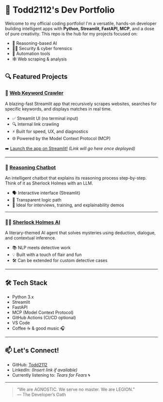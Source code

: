 # 🚀 Todd2112's Dev Portfolio

Welcome to my official coding portfolio! I'm a versatile, hands-on developer building intelligent apps with **Python, Streamlit, FastAPI, MCP**, and a dose of pure creativity. This repo is the hub for my projects focused on:

- 🧠 Reasoning-based AI
- 🕵️‍♂️ Security & cyber forensics
- 🧰 Automation tools
- 🕸️ Web scraping & analysis

## 🔍 Featured Projects

### 📌 [Web Keyword Crawler](./web-keyword-crawler/)
A blazing-fast Streamlit app that recursively scrapes websites, searches for specific keywords, and displays matches in real time. 

- ✅ Streamlit UI (no terminal input)
- 🔍 Internal link crawling
- ⚡ Built for speed, UX, and diagnostics
- 🌐 Powered by the Model Context Protocol (MCP)

➡️ [Launch the app on Streamlit!](https://Todd2112-web-keyword-crawler.streamlit.app) *(Link will go here once deployed)*

---

### 🧠 [Reasoning Chatbot](./reasoning-chatbot/)
An intelligent chatbot that explains its reasoning process step-by-step. Think of it as Sherlock Holmes with an LLM.

- 🗣️ Interactive interface (Streamlit)
- 🔎 Transparent logic path
- 🧰 Ideal for interviews, training, and explainability demos

---

### 🕵️‍♂️ [Sherlock Holmes AI](./sherlock-holmes-ai/)
A literary-themed AI agent that solves mysteries using deduction, dialogue, and contextual inference.

- 📚 NLP meets detective work
- 💡 Built with a touch of flair and fun
- 🛠️ Can be extended for custom detective cases

---

## 🛠 Tech Stack

- Python 3.x
- Streamlit
- FastAPI
- MCP (Model Context Protocol)
- GitHub Actions (CI/CD optional)
- VS Code
- Coffee ☕ & good music 🎧

---

## 📫 Let's Connect!

- GitHub: [Todd2112](https://github.com/Todd2112)
- LinkedIn: *(Insert link if available)*
- Currently listening to: *Tears for Fears* 🌀

---

> “We are AGNOSTIC. We serve no master. We are LEGION.”  
> — The Developer’s Oath
